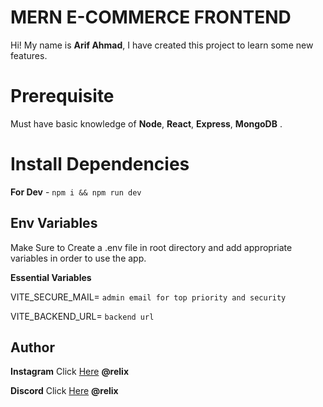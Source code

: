 # MERN E-COMMERCE FRONTEND

Hi! My name is **Arif Ahmad**, I have created this project to learn some new features.

# Prerequisite

Must have basic knowledge of **Node**, **React**, **Express**, **MongoDB** .

# Install Dependencies

**For Dev** - `npm i && npm run dev`

## Env Variables

Make Sure to Create a .env file in root directory and add appropriate variables in order to use the app.

**Essential Variables**

VITE_SECURE_MAIL= `admin email for top priority and security`

VITE_BACKEND_URL= `backend url`

## Author

**Instagram** Click [Here](https://www.instagram.com/ig_relix/) **@relix**

**Discord** Click [Here](https://discord.com/users/440030380888817684) **@relix**
